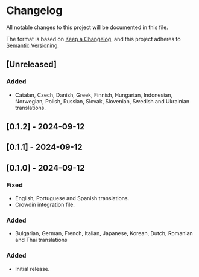 # Changelog

All notable changes to this project will be documented in this file.

The format is based on [Keep a Changelog](https://keepachangelog.com/en/1.0.0/),
and this project adheres to [Semantic Versioning](https://semver.org/spec/v2.0.0.html).

## [Unreleased]

### Added
- Catalan, Czech, Danish, Greek, Finnish, Hungarian, Indonesian, Norwegian, Polish, Russian, Slovak, Slovenian, Swedish and Ukrainian translations.

## [0.1.2] - 2024-09-12

## [0.1.1] - 2024-09-12

## [0.1.0] - 2024-09-12

### Fixed
- English, Portuguese and Spanish translations.
- Crowdin integration file.

### Added
- Bulgarian, German, French, Italian, Japanese, Korean, Dutch, Romanian and Thai translations

### Added
- Initial release.
